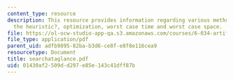```yaml
---
content_type: resource
description: This resource provides information regarding various methods, their guarantee,
  the heuristic?, optimization, worst case time and worst case space.
file: https://ol-ocw-studio-app-qa.s3.amazonaws.com/courses/6-034-artificial-intelligence-spring-2005/01430af2509dd297e85e143c41dff87b_searchataglance.pdf
file_type: application/pdf
parent_uid: adfb9895-82ba-b3d6-ce8f-e8f8e116cea9
resourcetype: Document
title: searchataglance.pdf
uid: 01430af2-509d-d297-e85e-143c41dff87b
---
```

